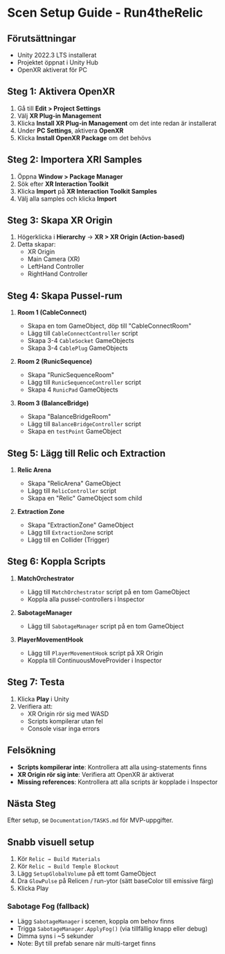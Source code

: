 # Scen Setup Guide - Run4theRelic

## Förutsättningar
- Unity 2022.3 LTS installerat
- Projektet öppnat i Unity Hub
- OpenXR aktiverat för PC

## Steg 1: Aktivera OpenXR
1. Gå till **Edit > Project Settings**
2. Välj **XR Plug-in Management**
3. Klicka **Install XR Plug-in Management** om det inte redan är installerat
4. Under **PC Settings**, aktivera **OpenXR**
5. Klicka **Install OpenXR Package** om det behövs

## Steg 2: Importera XRI Samples
1. Öppna **Window > Package Manager**
2. Sök efter **XR Interaction Toolkit**
3. Klicka **Import** på **XR Interaction Toolkit Samples**
4. Välj alla samples och klicka **Import**

## Steg 3: Skapa XR Origin
1. Högerklicka i **Hierarchy** → **XR > XR Origin (Action-based)**
2. Detta skapar:
   - XR Origin
   - Main Camera (XR)
   - LeftHand Controller
   - RightHand Controller

## Steg 4: Skapa Pussel-rum
1. **Room 1 (CableConnect)**
   - Skapa en tom GameObject, döp till "CableConnectRoom"
   - Lägg till `CableConnectController` script
   - Skapa 3-4 `CableSocket` GameObjects
   - Skapa 3-4 `CablePlug` GameObjects

2. **Room 2 (RunicSequence)**
   - Skapa "RunicSequenceRoom"
   - Lägg till `RunicSequenceController` script
   - Skapa 4 `RunicPad` GameObjects

3. **Room 3 (BalanceBridge)**
   - Skapa "BalanceBridgeRoom"
   - Lägg till `BalanceBridgeController` script
   - Skapa en `testPoint` GameObject

## Steg 5: Lägg till Relic och Extraction
1. **Relic Arena**
   - Skapa "RelicArena" GameObject
   - Lägg till `RelicController` script
   - Skapa en "Relic" GameObject som child

2. **Extraction Zone**
   - Skapa "ExtractionZone" GameObject
   - Lägg till `ExtractionZone` script
   - Lägg till en Collider (Trigger)

## Steg 6: Koppla Scripts
1. **MatchOrchestrator**
   - Lägg till `MatchOrchestrator` script på en tom GameObject
   - Koppla alla pussel-controllers i Inspector

2. **SabotageManager**
   - Lägg till `SabotageManager` script på en tom GameObject

3. **PlayerMovementHook**
   - Lägg till `PlayerMovementHook` script på XR Origin
   - Koppla till ContinuousMoveProvider i Inspector

## Steg 7: Testa
1. Klicka **Play** i Unity
2. Verifiera att:
   - XR Origin rör sig med WASD
   - Scripts kompilerar utan fel
   - Console visar inga errors

## Felsökning
- **Scripts kompilerar inte**: Kontrollera att alla using-statements finns
- **XR Origin rör sig inte**: Verifiera att OpenXR är aktiverat
- **Missing references**: Kontrollera att alla scripts är kopplade i Inspector

## Nästa Steg
Efter setup, se `Documentation/TASKS.md` för MVP-uppgifter. 

## Snabb visuell setup
1. Kör `Relic → Build Materials`
2. Kör `Relic → Build Temple Blockout`
3. Lägg `SetupGlobalVolume` på ett tomt GameObject
4. Dra `GlowPulse` på Relicen / run-ytor (sätt baseColor till emissive färg)
5. Klicka Play

### Sabotage Fog (fallback)
- Lägg `SabotageManager` i scenen, koppla om behov finns
- Trigga `SabotageManager.ApplyFog()` (via tillfällig knapp eller debug)
- Dimma syns i ~5 sekunder
- Note: Byt till prefab senare när multi-target finns